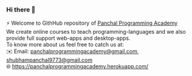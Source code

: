 ### Hi there 👋  

⚡ Welcome to GithHub repository of [Panchal Programming Academy](https://panchalprogrammingacademy.herokuapp.com/)  
We create online courses to teach programming-languages and we also provide full support web-apps and desktop-apps.  
To know more about us feel free to catch us at:  
✉️ Email: panchalprogrammingacademy@gmail.com, shubhampanchal9773@gmail.com  
🌐 https://panchalprogrammingacademy.herokuapp.com/  

